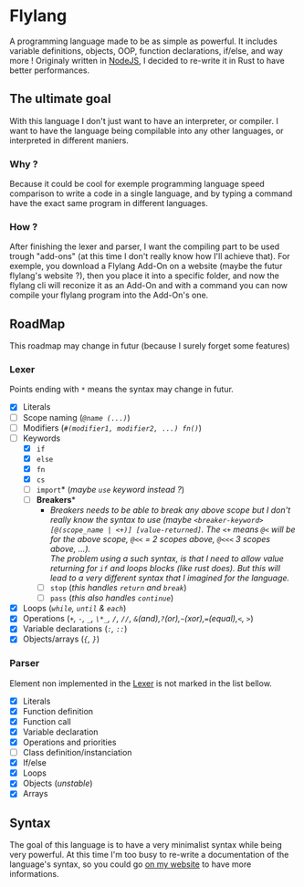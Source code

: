 # Flylang

A programming language made to be as simple as powerful.
It includes variable definitions, objects, OOP, function declarations, if/else, and way more !
Originaly written in [NodeJS](https://github.com/Flymeth/flylang-src), I decided to re-write it in Rust to have better performances.

## The ultimate goal

With this language I don't just want to have an interpreter, or compiler. I want to have the language being compilable into any other languages, or interpreted in different maniers.

### Why ?

Because it could be cool for exemple programming language speed comparison to write a code in a single language, and by typing a command have the exact same program in different languages.

### How ?

After finishing the lexer and parser, I want the compiling part to be used trough "add-ons" (at this time I don't really know how I'll achieve that).
For exemple, you download a Flylang Add-On on a website (maybe the futur flylang's website ?), then you place it into a specific folder, and now the flylang cli will reconize it as an Add-On and with a command you can now compile your flylang program into the Add-On's one.

## RoadMap

This roadmap may change in futur (because I surely forget some features)

### Lexer

Points ending with `*` means the syntax may change in futur.

- [x] Literals
- [ ] Scope naming (_`@name (...)`_)
- [ ] Modifiers (_`#(modifier1, modifier2, ...) fn()`_)
- [ ] Keywords
  - [x] `if`
  - [x] `else`
  - [x] `fn`
  - [x] `cs`
  - [ ] `import`\* (_maybe `use` keyword instead ?_)
  - [ ] **Breakers**\*
    - _Breakers needs to be able to break any above scope but I don't really know the syntax to use (maybe `<breaker-keyword> [@(scope_name | <+)] [value-returned]`. The `<+` means `@<` will be for the above scope, `@<<` = 2 scopes above, `@<<<` 3 scopes above, ...).<br/>
      The problem using a such syntax, is that I need to allow value returning for `if` and loops blocks (like rust does). But this will lead to a very different syntax that I imagined for the language._
    - [ ] `stop` (_this handles `return` and `break`_)
    - [ ] `pass` (_this also handles `continue`_)
- [x] Loops (_`while`, `until` & `each`_)
- [x] Operations (_`+`, `-`, `_`, `\*_`, `/`, `//`, `&`(and),`?`(or),`~`(xor),`=`(equal),`<`, `>`_)
- [x] Variable declarations (_`:`, `::`_)
- [x] Objects/arrays (_`{`, `}`_)

### Parser

Element non implemented in the [Lexer](#lexer) is not marked in the list bellow.

- [x] Literals
- [x] Function definition
- [x] Function call
- [x] Variable declaration
- [x] Operations and priorities
- [ ] Class definition/instanciation
- [x] If/else
- [x] Loops
- [x] Objects (_unstable_)
- [x] Arrays

## Syntax

The goal of this language is to have a very minimalist syntax while being very powerful.
At this time I'm too busy to re-write a documentation of the language's syntax, so you could go [on my website](https://johan-janin.com/portfolio?open=flylang) to have more informations.
